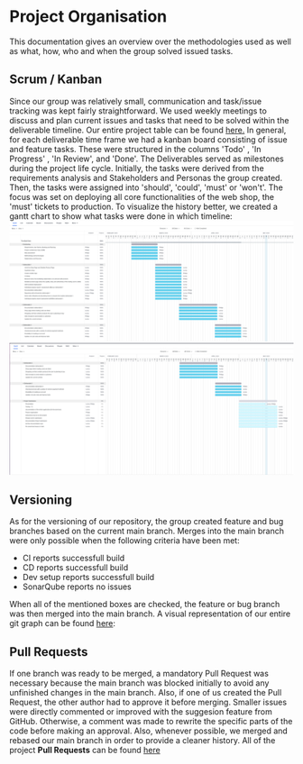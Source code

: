 # Project Organisation
This documentation gives an overview over the methodologies used as well as what, how, who and when the group solved issued tasks. 


## Scrum / Kanban
Since our group was relatively small, communication and task/issue tracking was kept fairly straightforward. 
We used weekly meetings to discuss and plan current issues and tasks that need to be solved within the deliverable timeline. Our entire project table can be found [here.](https://github.com/orgs/ase-23-the-bald-owls/projects/1) In general, for each deliverable time frame we had a kanban board consisting of issue and feature tasks. These were structured in the columns 'Todo' , 'In Progress' ,  'In Review', and 'Done'. The Deliverables served as milestones during the project life cycle.
Initially, the tasks were derived from the requirements analysis and Stakeholders and Personas the group created. Then, the tasks were assigned into 'should', 'could', 'must' or 'won't'. The focus was set on deploying all core functionalities of the web shop, the 'must' tickets to production.
To visualize the history better, we created a gantt chart to show what tasks were done in which timeline:
![GanttChart_1](/docs/components/GanttChart_TBO_1.png "Gantt Chart 1")
![GanttChart_2](/docs/components/GanttChart_TBO_2.png "Gantt Chart 2")


## Versioning
As for the versioning of our repository, the group created feature and bug branches based on the current main branch. Merges into the main branch were only possible when the following criteria have been met:

- CI reports successfull build
- CD reports successfull build
- Dev setup reports successfull build
- SonarQube reports no issues

When all of the mentioned boxes are checked, the feature or bug branch was then merged into the main branch.
A visual representation of our entire git graph can be found [here](/docs/components/):

## Pull Requests
If one branch was ready to be merged, a mandatory Pull Request was necessary because the main branch was blocked initially to avoid any unfinished changes in the main branch. Also, if one of us created the Pull Request, the other author had to approve it before merging. Smaller issues were directly commented or improved with the suggesion feature from GitHub. Otherwise, a comment was made to rewrite the specific parts of the code before making an approval. 
Also, whenever possible, we merged and rebased our main branch in order to provide a cleaner history. All of the project **Pull Requests** can be found [here](https://github.com/ase-23-the-bald-owls/swiss-card-exchange/pulls?q=is%3Apr+is%3Aclosed)